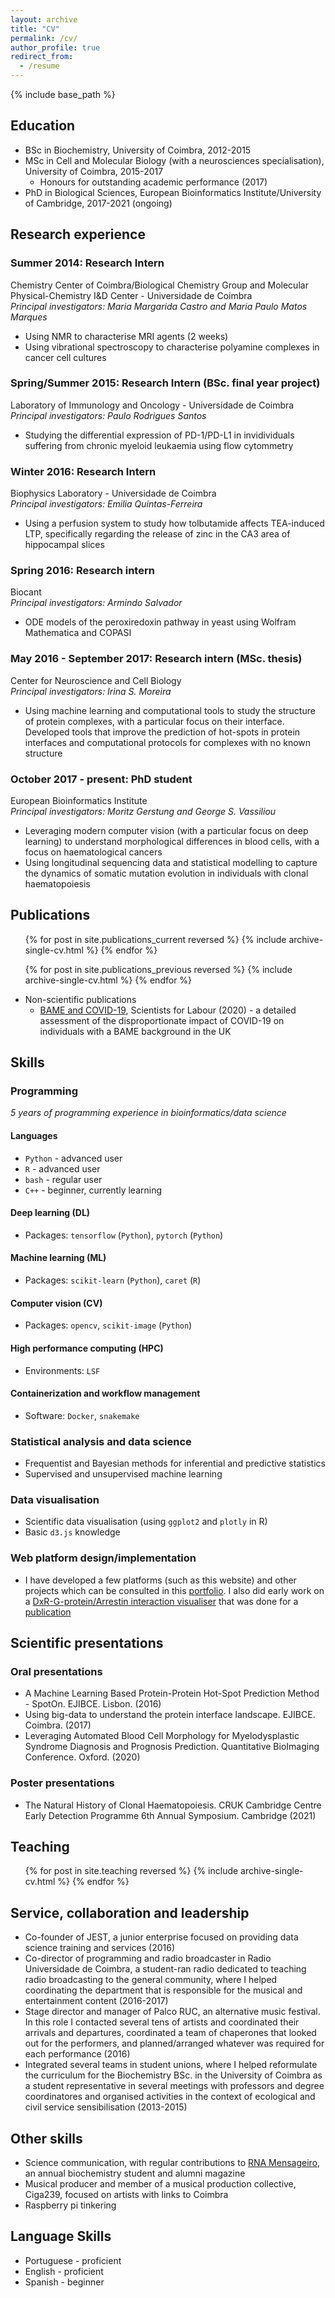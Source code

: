 ```yaml
---
layout: archive
title: "CV"
permalink: /cv/
author_profile: true
redirect_from:
  - /resume
---
```


{% include base_path %}

## Education
* BSc in Biochemistry, University of Coimbra, 2012-2015
* MSc in Cell and Molecular Biology (with a neurosciences specialisation), University of Coimbra, 2015-2017
  * Honours for outstanding academic performance (2017)
* PhD in Biological Sciences, European Bioinformatics Institute/University of Cambridge, 2017-2021 (ongoing)
  
## Research experience

### Summer 2014: Research Intern 
Chemistry Center of Coimbra/Biological Chemistry Group and Molecular Physical-Chemistry I&D Center - Universidade de Coimbra<br>
*Principal investigators: Maria Margarida Castro and Maria Paulo Matos Marques*

* Using NMR to characterise MRI agents (2 weeks)
* Using vibrational spectroscopy to characterise polyamine complexes in cancer cell cultures

### Spring/Summer 2015: Research Intern (BSc. final year project)
Laboratory of Immunology and Oncology - Universidade de Coimbra<br>
*Principal investigators: Paulo Rodrigues Santos*

* Studying the differential expression of PD-1/PD-L1 in invidividuals suffering from chronic myeloid leukaemia using flow cytommetry

### Winter 2016: Research Intern
Biophysics Laboratory - Universidade de Coimbra<br>
*Principal investigators: Emilia Quintas-Ferreira*

* Using a perfusion system to study how tolbutamide affects TEA-induced LTP, specifically regarding the release of zinc in the CA3 area of hippocampal slices

### Spring 2016: Research intern
Biocant<br>
*Principal investigators: Armindo Salvador*

* ODE models of the peroxiredoxin pathway in yeast using Wolfram Mathematica and COPASI

### May 2016 - September 2017: Research intern (MSc. thesis)
Center for Neuroscience and Cell Biology<br>
*Principal investigators: Irina S. Moreira*

* Using machine learning and computational tools to study the structure of protein complexes, with a particular focus on their interface. Developed tools that improve the prediction of hot-spots in protein interfaces and computational protocols for complexes with no known structure

### October 2017 - present: PhD student
European Bioinformatics Institute<br>
*Principal investigators: Moritz Gerstung and George S. Vassiliou*

* Leveraging modern computer vision (with a particular focus on deep learning) to understand morphological differences in blood cells, with a focus on haematological cancers
* Using longitudinal sequencing data and statistical modelling to capture the dynamics of somatic mutation evolution in individuals with clonal haematopoiesis

## Publications
  <ul>{% for post in site.publications_current reversed %}
    {% include archive-single-cv.html %}
  {% endfor %}</ul>

  <ul>{% for post in site.publications_previous reversed %}
    {% include archive-single-cv.html %}
  {% endfor %}</ul>

* Non-scientific publications
    * [BAME and COVID-19](https://www.scientistsforlabour.org.uk/post/bame-and-covid-19), Scientists for Labour (2020) - a detailed assessment of the disproportionate impact of COVID-19 on individuals with a BAME background in the UK

## Skills
### Programming 
*5 years of programming experience in bioinformatics/data science*

#### Languages
* `Python` - advanced user
* `R` - advanced user
* `bash` - regular user
* `C++` - beginner, currently learning
#### Deep learning (DL)
* Packages: `tensorflow` (`Python`), `pytorch` (`Python`)
#### Machine learning (ML)
* Packages: `scikit-learn` (`Python`), `caret` (`R`) 
#### Computer vision (CV)
* Packages: `opencv`, `scikit-image` (`Python`)
#### High performance computing (HPC)
* Environments: `LSF`
#### Containerization and workflow management
* Software: `Docker`, `snakemake`

### Statistical analysis and data science

* Frequentist and Bayesian methods for inferential and predictive statistics
* Supervised and unsupervised machine learning 

### Data visualisation

* Scientific data visualisation (using `ggplot2` and `plotly` in R)
* Basic `d3.js` knowledge

### Web platform design/implementation

* I have developed a few platforms (such as this website) and other projects which can be consulted in this [portfolio](https://josegcpa.ml/data-viz/). I also did early work on a [DxR-G-protein/Arrestin interaction visualiser](http://www.moreiralab.com/resources/dxr/) that was done for a [publication](https://pubs.acs.org/doi/10.1021/acs.jcim.0c00371)

## Scientific presentations
### Oral presentations
* A Machine Learning Based Protein-Protein Hot-Spot Prediction Method - SpotOn. EJIBCE. Lisbon. (2016)
* Using big-data to understand the protein interface landscape. EJIBCE. Coimbra. (2017)
* Leveraging Automated Blood Cell Morphology for Myelodysplastic Syndrome Diagnosis and Prognosis Prediction. Quantitative BioImaging Conference. Oxford. (2020)
### Poster presentations
* The Natural History of Clonal Haematopoiesis. CRUK Cambridge Centre Early Detection Programme 6th Annual Symposium. Cambridge (2021)

## Teaching
  <ul>{% for post in site.teaching reversed %}
    {% include archive-single-cv.html %}
  {% endfor %}</ul>
  
## Service, collaboration and leadership
* Co-founder of JEST, a junior enterprise focused on providing data science training and services (2016)
* Co-director of programming and radio broadcaster in Radio Universidade de Coimbra, a student-ran radio dedicated to teaching radio broadcasting to the general community, where I helped coordinating the department that is responsible for the musical and entertainment content (2016-2017)
* Stage director and manager of Palco RUC, an alternative music festival. In this role I contacted several tens of artists and coordinated their arrivals and departures, coordinated a team of chaperones that looked out for the performers, and planned/arranged whatever was required for each performance (2016)
* Integrated several teams in student unions, where I helped reformulate the curriculum for the Biochemistry BSc. in the University of Coimbra as a student representative in several meetings with professors and degree coordinatores and organised activities in the context of ecological and civil service sensibilisation (2013-2015)

## Other skills
* Science communication, with regular contributions to [RNA Mensageiro](https://mrnauc.wordpress.com/), an annual biochemistry student and alumni magazine
* Musical producer and member of a musical production collective, Ciga239, focused on artists with links to Coimbra
* Raspberry pi tinkering

## Language Skills
* Portuguese - proficient 
* English - proficient
* Spanish - beginner

